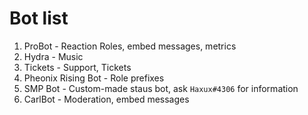 # Bot list
1. ProBot - Reaction Roles, embed messages, metrics
2. Hydra - Music
3. Tickets - Support, Tickets
4. Pheonix Rising Bot - Role prefixes
5. SMP Bot - Custom-made staus bot, ask `Haxux#4306` for information
6. CarlBot - Moderation, embed messages
